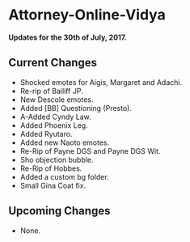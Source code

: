 # Attorney-Online-Vidya
__Updates for the 30th of July, 2017.__

## Current Changes
* Shocked emotes for Aigis, Margaret and Adachi.
* Re-rip of Bailiff JP.
* New Descole emotes.
* Added [BB] Questioning (Presto).
* A-Added Cyndy Law.
* Added Phoenix Leg.
* Added Ryutaro.
* Added new Naoto emotes.
* Re-Rip of Payne DGS and Payne DGS Wit.
* Sho objection bubble.
* Re-Rip of Hobbes.
* Added a custom bg folder.
* Small Gina Coat fix.

## Upcoming Changes
* None.
